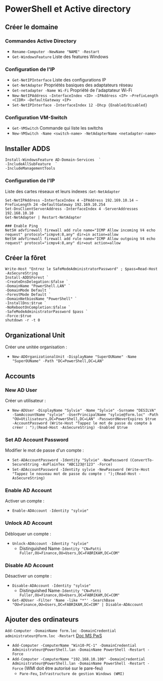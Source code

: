 # PowerShell et Active directory
## Créer le domaine
### Commandes Active Directory
- `Rename-Computer -NewName "NAME" -Restart`
- `Get-WindowsFeature` Liste des features Windows

### Configuration de l'IP
- `Get-NetIPInterface` Liste des configurations IP
- `Get-NetAdapter` Propriétés basiques des adaptateurs réseau
- `Get-netadapter -Name Wi-Fi` Propriété de l'adaptateur Wi-Fi 
- `New-NetIPAddress –InterfaceIndex <ID> –IPAddress <IP> –PrefixLength <CIDR> –DefaultGateway <IP>`
- `Set-NetIPInterface -InterfaceIndex 12 -Dhcp {Enabled/Disabled}`

### Configuration VM-Switch
- `Get-VMSwitch` Commande qui liste les switchs
- `New-VMSwitch -Name <switch-name> -NetAdapterName <netadapter-name>`

## Installer ADDS
```
Install-WindowsFeature AD-Domain-Services  `
-IncludeAllSubFeature  `
-IncludeManagementTools
```

### Configuration de l'IP

Liste des cartes réseaux et leurs indexes :`Get-NetAdapter`

```
Set-NetIPAddress –InterfaceIndex 4 –IPAddress 192.169.10.14 –PrefixLength 24 –DefaultGateway 192.169.10.254
Set-DnsClientServerAddress -InterfaceIndex 4 -ServerAddresses 192.168.10.10
Get-NetAdapter | Restart-NetAdapter

### Enable Ping
NetSH advfirewall firewall add rule name="ICMP Allow incoming V4 echo request" protocol="icmpv4:8,any" dir=in action=allow
NetSH advfirewall firewall add rule name="ICMP Allow outgoing V4 echo request" protocol="icmpv4:8,any" dir=out action=allow
```

## Créer la fôret
```
Write-Host "Entrez le SafeModeAdministratorPassword" ; $pass=Read-Host -AsSecureString
Install-ADDSForest `
-CreateDnsDelegation:$false `
-DomainName "PowerShell.LAN" `
-DomainMode Default `
-ForestMode Default `
-DomainNetbiosName "PowerShell" `
-InstallDns:$true `
-NoRebootOnCompletion:$false `
-SafeModeAdministratorPassword $pass `
-Force:$true
shutdown -r -t 0
```

## Organizational Unit
Créer une unitée organisation : 
- `New-ADOrganizationalUnit -DisplayName "SuperOUName" -Name "SuperOUName" -Path "DC=PowerShell,DC=LAN"`

## Accounts
### New AD User
Créer un utilisateur :
- `New-ADUser -DisplayName "Sylvie" -Name "Sylvie" -Surname "DESILVA" -SamAccountName "sylvie" -UserPrincipalName "sylvie@form.loc" -Path "OU=Utilisateurs,DC=PowerShell,DC=LAN" -PasswordNeverExpires $true -AccountPassword (Write-Host "Tappez le mot de passe du compte à créer : ");(Read-Host -AsSecureString) -Enabled $true`

### Set AD Account Password
Modifier le mot de passe d'un compte :
- `Set-ADAccountPassword -Identity "Sylvie" -NewPassword (ConvertTo-SecureString -AsPlainTex "ABC123@!123" -Force)`
- `Set-ADAccountPassword -Identity sylvie -NewPassword (Write-Host "Tappez le nouveau mot de passe du compte : ");(Read-Host -AsSecureString)`

### Enable AD Account
Activer un compte :
- `Enable-ADAccount -Identity "sylvie"`

### Unlock AD Account
Débloquer un compte :
- `Unlock-ADAccount -Identity "sylvie"`
  - Distinguished Name`-Identity "CN=Patti Fuller,OU=Finance,OU=Users,DC=FABRIKAM,DC=COM"`

### Disable AD Account
Désactiver un compte :
- `Disable-ADAccount -Identity "sylvie"`
  - Distinguished Name`-Identity "CN=Patti Fuller,OU=Finance,OU=Users,DC=FABRIKAM,DC=COM"`
- `Get-ADUser -Filter 'Name -like "*"' -SearchBase "OU=Finance,OU=Users,DC=FABRIKAM,DC=COM" | Disable-ADAccount`

## Ajouter des ordinateurs
`Add-Computer -DomainName form.loc -DomainCredential administrateur@form.loc -Restart` [Doc MS PwS](https://learn.microsoft.com/en-us/powershell/module/microsoft.powershell.management/add-computer?view=powershell-5.1)
- `Add-Computer -ComputerName "Win10-PC-1" -DomainCredential Administrateur@PowerShell.lan -DomainName PowerShell -Restart -Force`
- `Add-Computer -ComputerName "192.168.10.100" -DomainCredential Administrateur@PowerShell.lan -DomainName PowerShell -Restart -Force` (WMI doit être autorisé sur le pare-feu)
  - `Pare-Feu`, `Infrastructure de gestion Windows (WMI)`